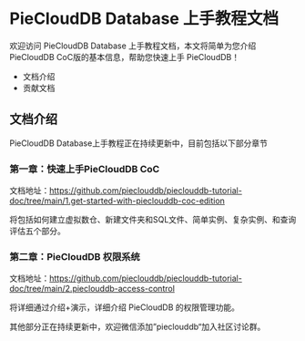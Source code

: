 # PieCloudDB Database 上手教程文档

欢迎访问 PieCloudDB Database 上手教程文档，本文将简单为您介绍 PieCloudDB CoC版的基本信息，帮助您快速上手 PieCloudDB！

- 文档介绍
- 贡献文档

## 文档介绍

PieCloudDB Database上手教程正在持续更新中，目前包括以下部分章节

### 第一章：快速上手PieCloudDB CoC

文档地址：https://github.com/pieclouddb/pieclouddb-tutorial-doc/tree/main/1.get-started-with-pieclouddb-coc-edition

将包括如何建立虚拟数仓、新建文件夹和SQL文件、简单实例、复杂实例、和查询评估五个部分。



### 第二章：PieCloudDB 权限系统

文档地址：https://github.com/pieclouddb/pieclouddb-tutorial-doc/tree/main/2.pieclouddb-access-control

将详细通过介绍+演示，详细介绍 PieCloudDB 的权限管理功能。



其他部分正在持续更新中，欢迎微信添加”pieclouddb“加入社区讨论群。